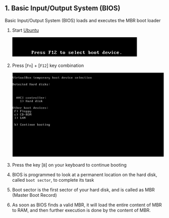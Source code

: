 ## 1. Basic Input/Output System (BIOS)

Basic Input/Output System (BIOS) loads and executes the MBR boot loader

1. Start [Ubuntu](../../prerequisites/README.md)

    ![Select boot device](../../image/5_select_boot_device.png)

2. Press [`Fn`] + [`F12`] key combination

    ![BIOS](../../image/5b_select_boot_device.png)

3. Press the key [`B`] on your keyboard to continue booting

4. BIOS is programmed to look at a permanent location on the hard disk, called `boot sector`, to complete its task
5. Boot sector is the first sector of your hard disk, and is called as MBR (Master Boot Record)
6. As soon as BIOS finds a valid MBR, it will load the entire content of MBR to RAM, and then further execution is done by the content of MBR.